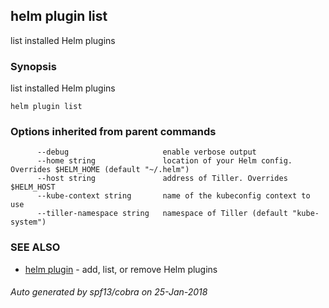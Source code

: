 ## helm plugin list

list installed Helm plugins

### Synopsis


list installed Helm plugins

```
helm plugin list
```

### Options inherited from parent commands

```
      --debug                     enable verbose output
      --home string               location of your Helm config. Overrides $HELM_HOME (default "~/.helm")
      --host string               address of Tiller. Overrides $HELM_HOST
      --kube-context string       name of the kubeconfig context to use
      --tiller-namespace string   namespace of Tiller (default "kube-system")
```

### SEE ALSO
* [helm plugin](helm_plugin.md)	 - add, list, or remove Helm plugins

###### Auto generated by spf13/cobra on 25-Jan-2018
